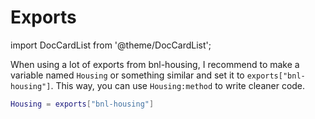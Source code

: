# Exports

import DocCardList from '@theme/DocCardList';

When using a lot of exports from bnl-housing, I recommend to make a variable named `Housing` or something similar and set it to `exports["bnl-housing"]`.
This way, you can use `Housing:method` to write cleaner code.

```lua
Housing = exports["bnl-housing"]
```

<br/>

<DocCardList />
